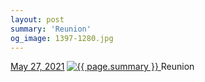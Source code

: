 ```yaml
---
layout: post
summary: 'Reunion'
og_image: 1397-1280.jpg
---
```


<p>
  <time>
    <a href="/1397">May 27, 2021</a>
  </time>
  <a href="/1397">
    <img src="{{ site.assets_url }}/1397-640.jpg" srcset="{{ site.assets_url }}/1397-320.jpg 320w, {{ site.assets_url }}/1397-640.jpg 640w, {{ site.assets_url }}/1397-960.jpg 960w, {{ site.assets_url }}/1397-1280.jpg 1280w" sizes="(min-width: 700px) 50vw, calc(100vw - 2rem)" alt="{{ page.summary }}" />
  </a>
  <span>Reunion</span>
</p>
